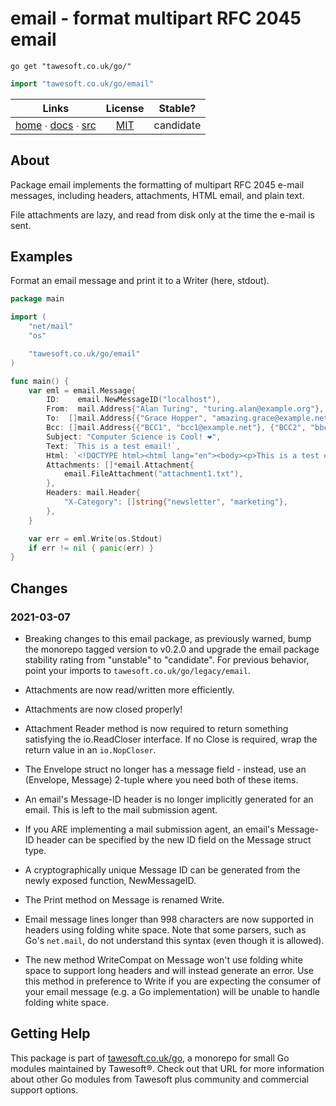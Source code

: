 # email - format multipart RFC 2045 email

```shell script
go get "tawesoft.co.uk/go/"
```

```go
import "tawesoft.co.uk/go/email"
```

|  Links  | License | Stable? |
|:-------:|:-------:|:-------:|
| [home][home_email] ∙ [docs][docs_email] ∙ [src][src_email] | [MIT][copy_email] | candidate |

[home_email]: https://tawesoft.co.uk/go/email
[src_email]:  https://github.com/tawesoft/go/tree/master/email
[docs_email]: https://godoc.org/tawesoft.co.uk/go/email
[copy_email]: https://github.com/tawesoft/go/tree/master/email/LICENSE.txt

## About

Package email implements the formatting of multipart RFC 2045 e-mail messages,
including headers, attachments, HTML email, and plain text.

File attachments are lazy, and read from disk only at the time the e-mail is
sent.


## Examples


Format an email message and print it to a Writer (here, stdout).
```go
package main

import (
    "net/mail"
    "os"

    "tawesoft.co.uk/go/email"
)

func main() {
    var eml = email.Message{
        ID:    email.NewMessageID("localhost"),
        From:  mail.Address{"Alan Turing", "turing.alan@example.org"},
        To:  []mail.Address{{"Grace Hopper", "amazing.grace@example.net"},},
        Bcc: []mail.Address{{"BCC1", "bcc1@example.net"}, {"BCC2", "bbc2@example.net"}},
        Subject: "Computer Science is Cool! ❤",
        Text: `This is a test email!`,
        Html: `<!DOCTYPE html><html lang="en"><body><p>This is a test email!</p></body></html>`,
        Attachments: []*email.Attachment{
            email.FileAttachment("attachment1.txt"),
        },
        Headers: mail.Header{
            "X-Category": []string{"newsletter", "marketing"},
        },
    }

    var err = eml.Write(os.Stdout)
    if err != nil { panic(err) }
}
```

## Changes

### 2021-03-07

* Breaking changes to this email package, as previously warned, bump the
monorepo tagged version to v0.2.0 and upgrade the email package stability
rating from "unstable" to "candidate". For previous behavior, point your
imports to `tawesoft.co.uk/go/legacy/email`.

* Attachments are now read/written more efficiently.

* Attachments are now closed properly!

* Attachment Reader method is now required to return something satisfying
the io.ReadCloser interface. If no Close is required, wrap the return
value in an `io.NopCloser`.

* The Envelope struct no longer has a message field - instead, use
an (Envelope, Message) 2-tuple where you need both of these items.

* An email's Message-ID header is no longer implicitly generated for an
email. This is left to the mail submission agent.

* If you ARE implementing a mail submission agent, an email's Message-ID
header can be specified by the new ID field on the Message struct type.

* A cryptographically unique Message ID can be generated from the newly
exposed function, NewMessageID.

* The Print method on Message is renamed Write.

* Email message lines longer than 998 characters are now supported in
headers using folding white space. Note that some parsers, such as Go's
`net.mail`, do not understand this syntax (even though it is allowed).

* The new method WriteCompat on Message won't use folding white space to
support long headers and will instead generate an error. Use this method
in preference to Write if you are expecting the consumer of your email
message (e.g. a Go implementation) will be unable to handle folding white
space.



## Getting Help

This package is part of [tawesoft.co.uk/go](https://www.tawesoft.co.uk/go),
a monorepo for small Go modules maintained by Tawesoft®.
Check out that URL for more information about other Go modules from
Tawesoft plus community and commercial support options.